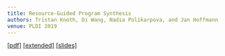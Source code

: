 ```yaml
---
title: Resource-Guided Program Synthesis
authors: Tristan Knoth, Di Wang, Nadia Polikarpova, and Jan Hoffmann
venue: PLDI 2019
---
```

[[pdf]](/raw/resyn.pdf)
[[extended]](https://arxiv.org/abs/1904.07415)
[[slides]](/raw/resyn_slides.pdf)
